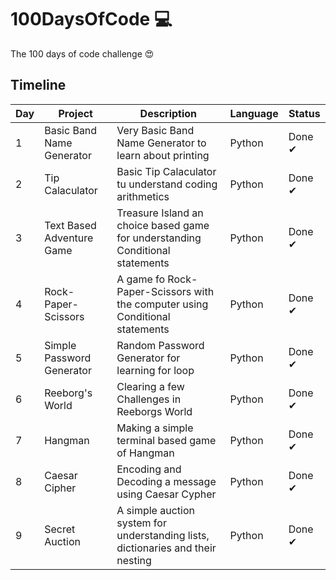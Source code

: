 # 100DaysOfCode 💻

The 100 days of code challenge 😍

## Timeline

|  Day  | Project                               | Description                                                                           | Language               | Status |
|-------| ------------------------------------- | ------------------------------------------------------------------------------------- | -----------------------| ------ |
|   1   | Basic Band Name Generator             | Very Basic Band Name Generator to learn about printing                                | Python                 | Done ✔ |
|   2   | Tip Calaculator                       | Basic Tip Calaculator tu understand coding arithmetics                                | Python                 | Done ✔ |
|   3   | Text Based Adventure Game             | Treasure Island an choice based game for understanding Conditional statements         | Python                 | Done ✔ |
|   4   | Rock-Paper-Scissors                   | A game fo Rock-Paper-Scissors with the computer using Conditional statements          | Python                 | Done ✔ |
|   5   | Simple Password Generator             | Random Password Generator for learning for loop                                       | Python                 | Done ✔ |
|   6   | Reeborg's World                       | Clearing a few Challenges in Reeborgs World                                           | Python                 | Done ✔ |
|   7   | Hangman                               | Making a simple terminal based game of Hangman                                        | Python                 | Done ✔ |
|   8   | Caesar Cipher                         | Encoding and Decoding a message using Caesar Cypher                                   | Python                 | Done ✔ |
|   9   | Secret Auction                        | A simple auction system for understanding lists, dictionaries and their nesting       | Python                 | Done ✔ |
